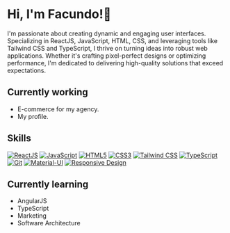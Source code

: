 
# Hi, I'm Facundo!👋

I'm passionate about creating dynamic and engaging user interfaces. Specializing in ReactJS, JavaScript, HTML, CSS, and leveraging tools like Tailwind CSS and TypeScript, I thrive on turning ideas into robust web applications. Whether it's crafting pixel-perfect designs or optimizing performance, I'm dedicated to delivering high-quality solutions that exceed expectations.

## Currently working
- E-commerce for my agency.
- My profile.

## Skills

[![ReactJS](https://img.shields.io/badge/ReactJS-61DAFB?style=flat&logo=react&logoColor=white)](https://reactjs.org/)
[![JavaScript](https://img.shields.io/badge/JavaScript-F7DF1E?style=flat&logo=javascript&logoColor=black)](https://www.javascript.com/)
[![HTML5](https://img.shields.io/badge/HTML5-E34F26?style=flat&logo=html5&logoColor=white)](https://developer.mozilla.org/en-US/docs/Web/Guide/HTML/HTML5)
[![CSS3](https://img.shields.io/badge/CSS3-1572B6?style=flat&logo=css3&logoColor=white)](https://developer.mozilla.org/en-US/docs/Web/CSS)
[![Tailwind CSS](https://img.shields.io/badge/Tailwind_CSS-38B2AC?style=flat&logo=tailwind-css&logoColor=white)](https://tailwindcss.com/)
[![TypeScript](https://img.shields.io/badge/TypeScript-3178C6?style=flat&logo=typescript&logoColor=white)](https://www.typescriptlang.org/)
[![Git](https://img.shields.io/badge/Git-F05032?style=flat&logo=git&logoColor=white)](https://git-scm.com/)
[![Material-UI](https://img.shields.io/badge/Material--UI-0081CB?style=flat&logo=material-ui&logoColor=white)](https://material-ui.com/)
[![Responsive Design](https://img.shields.io/badge/Responsive_Design-333?style=flat&logo=responsive-design&logoColor=white)](https://www.w3schools.com/html/html_responsive.asp)

## Currently learning

- AngularJS
- TypeScript
- Marketing
- Software Architecture

